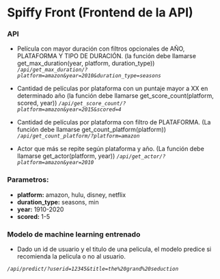 # Spiffy Front (Frontend de la API)
 
### API
- Película con mayor duración con filtros opcionales de AÑO, PLATAFORMA Y TIPO DE DURACIÓN. (la función debe llamarse get_max_duration(year, platform, duration_type))
 *`/api/get_max_duration/?platform=amazon&year=2010&duration_type=seasons`*

- Cantidad de películas por plataforma con un puntaje mayor a XX en determinado año (la función debe llamarse get_score_count(platform, scored, year))
*`/api/get_score_count/?platform=amazon&year=2015&scored=4`*

- Cantidad de películas por plataforma con filtro de PLATAFORMA. (La función debe llamarse get_count_platform(platform))
*`/api/get_count_platform/?platform=amazon`*

- Actor que más se repite según plataforma y año. (La función debe llamarse get_actor(platform, year))
*`/api/get_actor/?platform=amazon&year=2010`*

### Parametros:
- **platform:** amazon, hulu, disney, netflix
- **duration_type:** seasons, min
- **year:** 1910-2020
- **scored:** 1-5

### Modelo de machine learning entrenado
- Dado un id de usuario y el titulo de una pelicula, el modelo predice si recomienda la pelicula o no al usuario.

*`/api/predict/?userid=12345&title=the%20grand%20seduction`*

